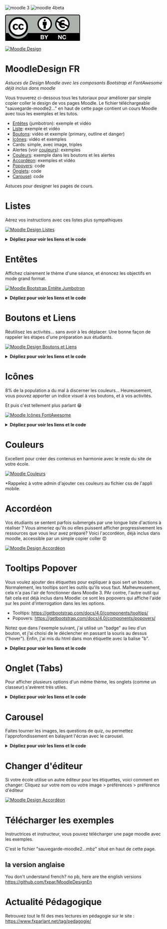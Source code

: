 ![moodle 3](https://img.shields.io/badge/Moodle-3-brightgreen) ![moodle 4beta](https://img.shields.io/badge/Moodle-4beta-brightgreen)

![Licence CC by nc](https://github.com/fxpar/MoodleDesignFr/blob/main/by-nc.eu.svg)


[![Moodle Design](https://i.ytimg.com/vi/RGtL9lzEeq0/hqdefault.jpg)](
https://www.youtube.com/watch?v=RGtL9lzEeq0)



# MoodleDesign FR
*Astuces de Design Moodle avec les composants Bootstrap et FontAwesome déjà inclus dans moodle*

Vous trouverez ci-dessous tous les tutoriaux pour améliorer par simple copier coller le design de vos pages Moodle.
Le fichier téléchargeable "sauvegarde-moodle2..." en haut de cette page contient un cours Moodle avec tous les exemples et les tutos.

* [Entêtes](#entêtes) (jumbotron): exemple et vidéo
* [Liste](#listes): exemple et vidéo
* [Boutons](#boutons-et-liens): vidéo et exemple (primary, outline et danger)
* [Icônes](#icônes): vidéo et exemples
* Cards: simple, avec image, triples
* Alertes (voir [couleurs](#couleurs)): exemples
* [Couleurs](#couleurs): exemple dans les boutons et les alertes
* [Accordéon](#accordéon): exemples et vidéo
* [Popovers](#tooltips-popover): code
* [Onglets](#onglet-tabs): code
* [Carousel](#carousel): code


Astuces pour designer les pages de cours.

# Listes
Aérez vos instructions avec ces listes plus sympathiques

[![Moodle Design Listes](https://i.ytimg.com/vi/gbjehUd36GU/hqdefault.jpg)](
https://www.youtube.com/watch?v=gbjehUd36GU)

<details>
  <summary> <b>Dépliez pour voir les liens et le code</b> </summary>

* Bootstrap list groups: https://getbootstrap.com/docs/4.0/components/list-group/

````    
     <ul class="list-group">
      <li class="list-group-item active">Cras justo odio</li>
      <li class="list-group-item">Dapibus ac facilisis in</li>
      <li class="list-group-item">Morbi leo risus</li>
      <li class="list-group-item">Porta ac consectetur ac</li>
      <li class="list-group-item">Vestibulum at eros</li>
     </ul>
````

* Bootstrap Cards Lists: https://getbootstrap.com/docs/4.0/components/card/#list-groups

````
    <div class="card" style="width: 18rem;">
        <div class="card-header">
          Featured
        </div>
        <ul class="list-group list-group-flush">
          <li class="list-group-item">Cras justo odio</li>
          <li class="list-group-item">Dapibus ac facilisis in</li>
          <li class="list-group-item">Vestibulum at eros</li>
        </ul>
    </div>
    
````
  
</details>

# Entêtes

Affichez clairement le thème d'une séance, et énoncez les objectifs en mode grand format.


[![Moodle Bootstrap Entête Jumbotron](https://i.ytimg.com/vi/akNsaCv8k4c/hqdefault.jpg)](
https://www.youtube.com/watch?v=akNsaCv8k4c)

<details>
  <summary><b>Dépliez pour voir les liens et le code</b></summary>
  
* Bootstrap 4 Entête: Le magnifique "Jumbotron" : https://getbootstrap.com/docs/4.0/components/jumbotron/
  
````
    <div class="jumbotron">
      <h1 class="display-4">Hello, world!</h1>
      <p class="lead">This is a simple hero unit, a simple jumbotron-style component for calling extra attention to featured content or information.</p>
      <hr class="my-4">
      <p>It uses utility classes for typography and spacing to space content out within the larger container.</p>
      <p class="lead">
        <a class="btn btn-primary btn-lg" href="#" role="button">Learn more</a>
      </p>
    </div>
````
  
  </details>

# Boutons et Liens

Réutilisez les activités... sans avoir à les déplacer. Une bonne façon de rappeler les étapes d'une préparation aux étudiants.

[![Moodle Design Boutons et Liens](https://i.ytimg.com/vi/73FQHTYExRw/hqdefault.jpg)](
https://www.youtube.com/watch?v=73FQHTYExRw)

<details>
  <summary><b>Dépliez pour voir les liens et le code</b></summary>
  
* Bootstrap Boutons: https://getbootstrap.com/docs/4.0/components/buttons/

Officiellement, on utiliserait des boutons.
  
````
    <button type="button" class="btn btn-primary">Primary</button>
    <button type="button" class="btn btn-outline-secondary">Secondary</button>
    <button type="button" class="btn btn-success">Success</button>
````

Toutefois je préfère utiliser des liens:
    
````
    <a href="#" type="button" class="btn btn-primary">Primary</a>
    <a href="#" type="button" class="btn btn-outline-secondary">Secondary</a>
    <a href="#" type="button" class="btn btn-success">Success</a>
````
  </details>

# Icônes

8% de la population a du mal à discerner les couleurs... Heureusement, vous pouvez apporter un indice visuel à vos boutons, et à vos activités.

Et puis c'est tellement plus parlant 😁

[![Moodle Icônes FontAwesome](https://i.ytimg.com/vi/d1UE_9AcWd0/hqdefault.jpg)](
https://www.youtube.com/watch?v=d1UE_9AcWd0)



<details>
  <summary><b>Dépliez pour voir les liens et le code</b></summary>
  
* FontAwesome 4: https://fontawesome.com/v4/icons/
  
``<i class="fa fa-address-book" aria-hidden="true"></i>``
  Pour des raisons d'accessibilité le code suivant serait toutefois préférable:
``<span class="fa fa-address-book" aria-hidden="true"></span>``
  
  </details>

# Couleurs
Excellent pour créer des contenus en harmonie avec le reste du site de votre école.

[![Moodle Couleurs](https://i.ytimg.com/vi/vcQ4wdHebsM/hqdefault.jpg)](
https://www.youtube.com/watch?v=vcQ4wdHebsM)

*Rappelez à votre admin d'ajouter ces couleurs au fichier css de l'appli mobile.

# Accordéon

Vos étudiants se sentent parfois submergés par une longue liste d'actions à réaliser ?
Vous aimeriez qu'ils ou elles puissent afficher progressivement les ressources que vous leur avez préparé?
Voici l'accordéon, déjà inclus dans moodle, accessible par un simple copier coller 😍


[![Moodle Design Accordéon](https://i.ytimg.com/vi/LjNU3fgSn3s/hqdefault.jpg)](
https://www.youtube.com/watch?v=LjNU3fgSn3s)


# Tooltips Popover

Vous voulez ajouter des étiquettes pour expliquer à quoi sert un bouton. Normalement, les tooltips sont les outils qu'ils vous faut. Malheureusement, cela n'a pas l'air de fonctionner dans Moodle 3. PAr contre, l'autre outil qui fait cela est déjà inclus dans Moodle: ce sont les popovers qui affiche l'aide sur les point d'interrogation dans les les options.

* Tooltips: https://getbootstrap.com/docs/4.0/components/tooltips/
* Popovers: https://getbootstrap.com/docs/4.0/components/popovers/

Notez que dans l'exemple suivant, j'ai utilisé un "badge" au lieu d'un bouton, et j'ai choisi de le déclencher en passant la souris au dessus ("hover"). Enfin, j'ai mis du html dans mon étiquette avec la balise "b".

<details>
  <summary><b>Dépliez pour voir les liens et le code</b></summary>
  
````  
<span class="badge badge-dark" role="button" data-container="body" data-toggle="popover" data-placement="top" data-html="true" tabindex="0" data-trigger="hover" data-original-title="" title="" data-content="<b>Durée totale</b> du parcours">⏱️ 6h</span>
````
</details>



# Onglet (Tabs)

Pour afficher plusieurs options d'un même thème, les onglets (comme un classeur) s'avèrent très utiles.


<details>
  <summary><b>Dépliez pour voir les liens et le code</b></summary>

Tabs: https://getbootstrap.com/docs/4.0/components/navs/#tabs
  
````  
<ul class="nav nav-tabs" id="myTab" role="tablist">
  <li class="nav-item">
    <a class="nav-link active" id="home-tab" data-toggle="tab" href="#home" role="tab" aria-controls="home" aria-selected="true">Home</a>
  </li>
  <li class="nav-item">
    <a class="nav-link" id="profile-tab" data-toggle="tab" href="#profile" role="tab" aria-controls="profile" aria-selected="false">Profile</a>
  </li>
  <li class="nav-item">
    <a class="nav-link" id="contact-tab" data-toggle="tab" href="#contact" role="tab" aria-controls="contact" aria-selected="false">Contact</a>
  </li>
</ul>
<div class="tab-content" id="myTabContent">
  <div class="tab-pane fade show active" id="home" role="tabpanel" aria-labelledby="home-tab">...</div>
  <div class="tab-pane fade" id="profile" role="tabpanel" aria-labelledby="profile-tab">...</div>
  <div class="tab-pane fade" id="contact" role="tabpanel" aria-labelledby="contact-tab">...</div>
</div>
````
</details>


# Carousel

Faites tourner les images, les questions de quiz, ou permettez l'approfondissement en balayant l'écran avec le carousel.



<details>
  <summary><b>Dépliez pour voir les liens et le code</b></summary>

Carousel: https://getbootstrap.com/docs/4.0/components/carousel/

  
```` 
<div id="carouselExampleControls" class="carousel slide" data-ride="carousel">
  <div class="carousel-inner">
    <div class="carousel-item active">
      <img class="d-block w-100" src="..." alt="First slide">
    </div>
    <div class="carousel-item">
      <img class="d-block w-100" src="..." alt="Second slide">
    </div>
    <div class="carousel-item">
      <img class="d-block w-100" src="..." alt="Third slide">
    </div>
  </div>
  <a class="carousel-control-prev" href="#carouselExampleControls" role="button" data-slide="prev">
    <span class="carousel-control-prev-icon" aria-hidden="true"></span>
    <span class="sr-only">Previous</span>
  </a>
  <a class="carousel-control-next" href="#carouselExampleControls" role="button" data-slide="next">
    <span class="carousel-control-next-icon" aria-hidden="true"></span>
    <span class="sr-only">Next</span>
  </a>
</div>

````
</details>

# Changer d'éditeur

Si votre école utilise un autre éditeur pour les étiquettes, voici comment en changer:
Cliquez sur votre nom ou votre image > préférences > préférence d'éditeur

[![Moodle Design Accordéon](https://i.ytimg.com/vi/5vnGpaflLNs/hqdefault.jpg)](
https://www.youtube.com/watch?v=5vnGpaflLNs)

# Télécharger les exemples
Instructrices et instructeur, vous pouvez télécharger une page moodle avec les exemples.

C'est le fichier "sauvegarde-moodle2...mbz" situé en haut de cette page.

##  la version anglaise
You don't understand french? no pb, here are the english versions
https://github.com/fxpar/MoodleDesignEn



# Actualité Pédagogique
Retrouvez tout le fil des mes lectures en pédagogie sur le site : https://www.fxparlant.net/tag/pedagogie/

